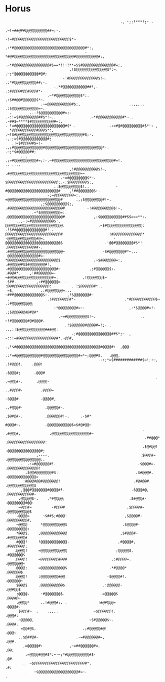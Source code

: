# Horus

>

                                                                                                                        
                                                                                                                        
                                                                                                                        
                                                                                                                        
                                                        .,-~;;!***!;~-.                                                 
                                                   ,~!=##@##@@@@@@@@@@##=;-,                                            
                                               -!=#@@@@@@@@@@@@@@@@@@@@@@@@@$*~                                         
                                           ,:*#@@@@@@@@@@@@@@@@@@@@@@@@@@@@@@@@#*;,                                     
                                        -*#@#@@@@@@@@@@@@@@@@@@@@@@@@@@@#@@@@@@@@@@#;,                                  
                                    .~*#@@@@@@@@@@@@@@@@#$==*!!!!**=$$#@@@@@@@@@@@@@@#=;,                               
                                 ,!$@@@@@@@@@@@@@@$*:~.                 ,~;*@@@@@@@@@@@#@#;-                            
                              -!#@@@@@@@@@@@@@$!~.                           ,:*#@@@@@@@@@@##;-.                        
                          .,*#@@@@@@@@@@@##!,.                                   .:#@@@@#@@#@@@#*-                      
                       .~*#@@@@@@@@@@@$*:.                                          ,:$##@@#@@@@@@$*~.                  
                    .~=@@@@@@@@@@@#$;,                      .,,,,,.                    .:$@@@@@@@@@@@@=~.               
      .        ..-!$@@@@@@@@@@#=;-                  .-:!=$#@@@@@@@@##$*!~..               .~*#@@@@@@@@@@@#*~..          
    .-##$=****$#@@@@@@@@@@#=:,                 .-!=#@@@@@@@@@@@@@@@@@@@@@@#$*-.               .:=#@#@@@@@@@@@#$*!:-,    
      *@@@@@@@@@@@#@@@$*:,                 ,~!$#@@@@@@@@@@@@@@@@@@@@@@@@@@@@@@#$;-.              .,-;=$#@@@@@@@@@@@@#;  
       .!=$#@@@@#$=!-                  .,;#@@@@@@@@@@@@@#@@@@@@@@@@@@@@@@@@@@@@@@@@*-.                  .~;*$#@@@@@##;  
           ...                      ,;=#@@@@@@@@@@#=;:-,~#@@@@@@@@@@@@@@@@@@@@@@@@@@@#=!.                    .. ....    
                                 ,!#@@@@@@@@@@$!~,     .#@@@@@@@@@@@@@@@@@@@@@@@@@@@@@@@@=~                             
                             .~=#@@@@@@@@$*~.          $@@@@@@@@@@@@@@@@@@@@@@@;.-;$@@@@@@@@$;,                         
                          .:$@@@@@@@@@$!..            -#@@@@@@@@@@@@@@@@@@@@@@@#    ,!##@@@@@@@$:.                      
                       -;=@@@@@@@@@=:.                =@@@@@@@@@@@@@@@@@@@@@@@@#      .,;$@@@@@@@@#!~.                  
                    ,;$@@@@@@@@@$;,                  .#@@@@@@@@@@@@@@@@@@@@@@@@#.         -!#@@@@@@@@@$!~,              
                .~*$@@@@@@@@@=:.                     ,@@@@@@@@@@@@@@@@@@@@@@@@@#.            ,:$@@@@@@@@@@##$$===**:.   
         ..,-;=#@@@@@@@@@@$:,                        -@@@@@@@@@@@@@@@@@@@@@@@@@@.               ,~$#@@@@@@@@@@@@@@@@:   
    .!$##@@@@@@@@@@@@@#!-.                           -@@@@@@@@@@@@@@@@@@@@@@@@@#                    .!#@@@@@@@@@@@@@*   
    -@@@@@@@@@@@@@#@=:                               -@@@@@@@@@@@@@@@@@@@@@@@@@$                   .!@@#@@@@@@@@#$*!    
    ,@@@@@@@@@@@@##-.                                .#@@@@@@@@@@@@@@@@@@@@@@@@~                 -$#@@@@@@@#*~,..       
     @@@@@@@@@@@@@@#=-                                *@@@@@@@@@@@@@@@@@@@@@@@$               .~$#@@@@@@=:,             
    .#@@@@@#$$#@@@@@@@#!,                             .#@@@@@@@@@@@@@@@@@@@@@#~             ,;#@@@@@@$:.                
    .#@@#*.    ,!##@@@@@@=-                            ~#@@#@@@@@@@@@@@@@@@@#=.           ,!@@@@@@@$~                   
     $##.         ,:##@@@@@@=- .                        :@@#@@@@@@@@@@@@@@@@:         . :$@@@@@@#*..                    
     =$,            .:#@@@@@@@=;..                       ~###@@@@@@@@@@@@@$:.        ,!$@@@@@@@#~                       
     .                 .!#@@@@@@@#*-                      .*#@@@@@@@@@@@$~        .:#@@@@@@@@@;                         
                          -*@@@@@@@@#=~-                    ,:*$@@@@#=!-       ,;$@@@@@@#@#@#*                          
                            .~=#@@@@@@@@@$!~.                    ..         ~!#@@@@@@@#@#@@@#.                          
                               ,!$@@@@@@#@@@@#=!;-..                 ..,:!$@@@@@@@@@@@@###@@:                           
                                  .;#@@@@@@@@@@@@@@@##$*;~--,-~::!=#@@@@@@@@@@@@@@@@@#*.~@@#,                           
                                    .,!$#@@@@@@@@@@@@@@@@@@@@@@@@@@@@@@@@@@@@@@#@@@@#:  ,@@@-                           
                                         .:*=#@@@@@@@@@@@#@@@@@@@@@@@@@@@@#=*~;@@@#$.   .@@@,                           
                                              .-:;*=$#############$=!;:~,   .!#@@@!.    .@@@!                           
                                                                           .$@@@#;      .@@@#                           
                                                                        . ,=@@@#-.      .@@@@-                          
                                                                        ..#@@@#-        .@@@@=                          
                                                                        .$@@@#-         .@@@@#,                         
                                                                      .,#@@@#-          .@@@@@#-.                       
                                                                      ,$@#@#-.          .@@@@@@#!-.     .-$#*           
                                                                      #@@@#~.           .@@@@@@@@@@@$=$#@#@@~           
                                                                  . ,#@@@#,             .@@@@@@@@@@@@@@@@@#~            
                                                                   .##@@@*              .@@@@@@@@@@@@@@@@@:             
                                                                  .$@#@@!               .@@@@@@@@@@@@@@@#;              
                  ,----,                                         .$@@@#=                .@@@@@@@@@@@@@@@:.              
           .  .:=#@@@@@@#!.                                     .$@@@#=.                .@@@@@@@@@@@@@@!                
             ,$@@#@@@@@@@#$:                                   .$#@@@#.                 .@@@@@@@@@@@@@=                 
            :#@@@#@@#@@@@@@@!                                 .#@#@@#.                  .@@@@@@@@@@@@$                  
           ,@@@#@@@@@@@#@@@@#!.                              .$@@@#@,                   .@@@@@@@@@@@#-                  
          .@@@@@$-.    ,*#@@@@;                             .$#@@@#-                    .@@@@@@@@#@@:                   
          =@@@#=         -#@@@#.                           .$@@@@#~                     .@@@@@@@@@@$                    
         .@@@@=      ~$##$;#@@@!                          ,$@@@@#-                      .@@@@@@@@@#,                    
         ~@@@@      *@@@@@@@@@@$                         .$@@@@#-                       .@@@@@@@@@:                     
         *@@@$.    ,@@@@@@@@@@@@                        ,$#@@@#~                        .#@@@@@@@#                      
         #@@@!     !@@@@@@@@@@@@.                      ,#@@@@#,                         .#@@@@@@@;                      
        .@@@@!     =@@@@@@@@@@@@                      ;@@@@@$,                          .#@@@@@@$                       
        .@@@@!     =@@@@@@@@#@@#                    .:#@@@@=.                           .@@@@@@@~                       
        .@@@@;     =@@@@@@@@@@@$                   .*#@@@@*                             .@@@@@@$.                       
        .@@@@!     :@@@@@@@@#@@:                  -$@@@@#!.                             .@@@@@@~                        
         $@@@$     .@@@@@@@@@@$.                .:@@@@@@-                               .@@#@@$                         
         ;@@@@.     ~#@@@@@@@$.                -=@@@@@$-                                .@@@#@~                         
         ,@@@@*     ..!#@@@#;. .              !#@#@@@=                                  .@@@@#.                         
          $@@@#~  .    .,,,.                ~$@@@@@@!.                                  .@@@#:                          
          ~@@@@@,                         ~$#@@@@@$~.                                   .@@@#.                          
           =@@#@$,                     .;#@@@@@#@!                                      .@@@~                           
          ..$@##@#~                 .-=#@@@@@@#=,                                       .@@#.                           
            ,=@@@@@#:-           ,~=##@@@@@@#=,                                         ,@@;                            
             .=@@@@#@@#$*:~-~;*#@@@@@@@@@@#$-                                           ,@#.                            
            .  ~$@@@@@@@@@@@@@@@@@@@@@@@#*,                                             .#:                             
            .    :$@@@@@@@@@@@@@@@@@@#=~.                                                .                  